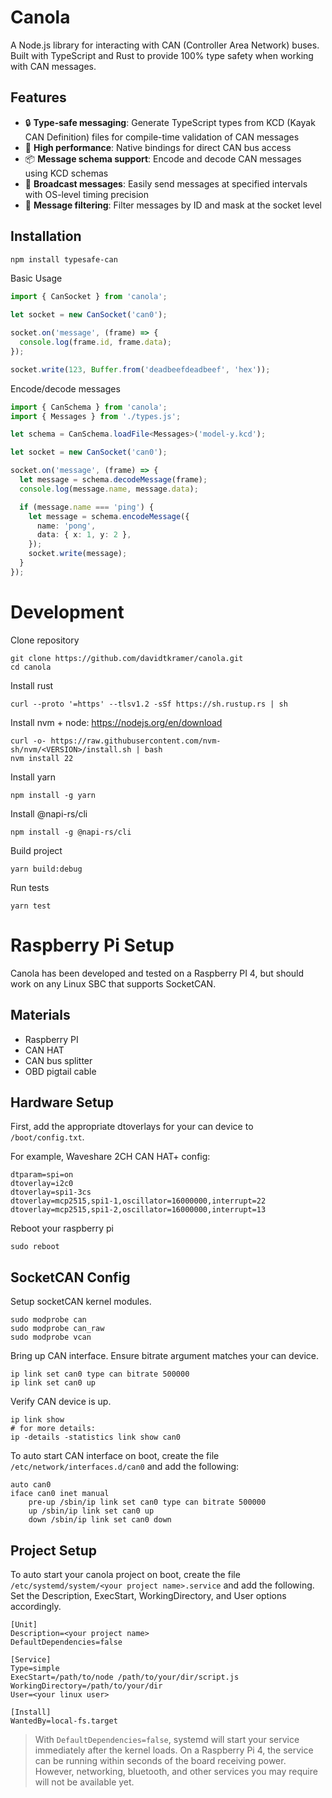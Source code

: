 # Canola

A Node.js library for interacting with CAN (Controller Area Network) buses. Built with TypeScript and Rust to provide 100% type safety when working with CAN messages.

## Features

- 🔒 **Type-safe messaging**: Generate TypeScript types from KCD (Kayak CAN Definition) files for compile-time validation of CAN messages
- 🚀 **High performance**: Native bindings for direct CAN bus access
- 📦 **Message schema support**: Encode and decode CAN messages using KCD schemas
- 🔄 **Broadcast messages**: Easily send messages at specified intervals with OS-level timing precision
- 🎯 **Message filtering**: Filter messages by ID and mask at the socket level

## Installation

```bash
npm install typesafe-can
```

Basic Usage

```typescript
import { CanSocket } from 'canola';

let socket = new CanSocket('can0');

socket.on('message', (frame) => {
  console.log(frame.id, frame.data);
});

socket.write(123, Buffer.from('deadbeefdeadbeef', 'hex'));
```

Encode/decode messages

```typescript
import { CanSchema } from 'canola';
import { Messages } from './types.js';

let schema = CanSchema.loadFile<Messages>('model-y.kcd');

let socket = new CanSocket('can0');

socket.on('message', (frame) => {
  let message = schema.decodeMessage(frame);
  console.log(message.name, message.data);

  if (message.name === 'ping') {
    let message = schema.encodeMessage({
      name: 'pong',
      data: { x: 1, y: 2 },
    });
    socket.write(message);
  }
});
```

# Development

Clone repository

```
git clone https://github.com/davidtkramer/canola.git
cd canola
```

Install rust

```
curl --proto '=https' --tlsv1.2 -sSf https://sh.rustup.rs | sh
```

Install nvm + node: https://nodejs.org/en/download

```
curl -o- https://raw.githubusercontent.com/nvm-sh/nvm/<VERSION>/install.sh | bash
nvm install 22
```

Install yarn

```
npm install -g yarn
```

Install @napi-rs/cli

```
npm install -g @napi-rs/cli
```

Build project

```
yarn build:debug
```

Run tests

```
yarn test
```

# Raspberry Pi Setup

Canola has been developed and tested on a Raspberry PI 4, but should work on any Linux SBC that supports SocketCAN.

## Materials

- Raspberry PI
- CAN HAT
- CAN bus splitter
- OBD pigtail cable

## Hardware Setup

First, add the appropriate dtoverlays for your can device to `/boot/config.txt`.

For example, Waveshare 2CH CAN HAT+ config:

```
dtparam=spi=on
dtoverlay=i2c0
dtoverlay=spi1-3cs
dtoverlay=mcp2515,spi1-1,oscillator=16000000,interrupt=22
dtoverlay=mcp2515,spi1-2,oscillator=16000000,interrupt=13
```

Reboot your raspberry pi

```
sudo reboot
```

## SocketCAN Config

Setup socketCAN kernel modules.

```
sudo modprobe can
sudo modprobe can_raw
sudo modprobe vcan
```

Bring up CAN interface. Ensure bitrate argument matches your can device.

```
ip link set can0 type can bitrate 500000
ip link set can0 up
```

Verify CAN device is up.

```
ip link show
# for more details:
ip -details -statistics link show can0
```

To auto start CAN interface on boot, create the file `/etc/network/interfaces.d/can0` and add the following:

```
auto can0
iface can0 inet manual
    pre-up /sbin/ip link set can0 type can bitrate 500000
    up /sbin/ip link set can0 up
    down /sbin/ip link set can0 down
```

## Project Setup

To auto start your canola project on boot, create the file `/etc/systemd/system/<your project name>.service` and add the following. Set the Description, ExecStart, WorkingDirectory, and User options accordingly.

```
[Unit]
Description=<your project name>
DefaultDependencies=false

[Service]
Type=simple
ExecStart=/path/to/node /path/to/your/dir/script.js
WorkingDirectory=/path/to/your/dir
User=<your linux user>

[Install]
WantedBy=local-fs.target
```

> With `DefaultDependencies=false`, systemd will start your service immediately after the kernel loads. On a Raspberry Pi 4, the service can be running within seconds of the board receiving power. However, networking, bluetooth, and other services you may require will not be available yet.

